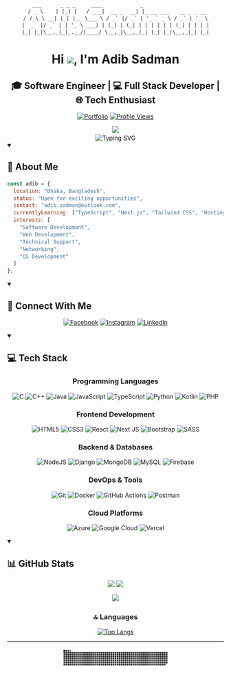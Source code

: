 <div align="center">

```ascii
  ___      _ _ _     ____            _                    
 / _ \    | (_) |   / ___|  __ _  __| |_ __ ___   __ _ _ __
/ /_\ \ __| |_| |__ \___ \ / _` |/ _` | '_ ` _ \ / _` | '_ \
|  _  |/ _` | | '_ \ ___) | (_| | (_| | | | | | | (_| | | | |
|_| |_|\__,_|_|_.__/|____/ \__,_|\__,_|_| |_| |_|\__,_|_| |_|
```

# Hi <img src="https://user-images.githubusercontent.com/18350557/176309783-0785949b-9127-417c-8b55-ab5a4333674e.gif" width="30">, I'm Adib Sadman

## 🎓 Software Engineer | 💻 Full Stack Developer | 🌐 Tech Enthusiast

[![Portfolio](https://img.shields.io/badge/Portfolio-%06AC38.svg?style=for-the-badge&logo=PagerDuty&logoColor=white)](https://adibsadman.me)
[![Profile Views](https://komarev.com/ghpvc/?username=AdibSadman192&style=for-the-badge&color=blueviolet)](https://github.com/AdibSadman192)

<a href="https://github.com/AdibSadman192" target="_blank">
<img src="https://img.shields.io/github/followers/AdibSadman192?logo=github&style=for-the-badge&color=0891b2&labelColor=1c1917" /></a>

</div>

<div align="center">
<img src="https://readme-typing-svg.herokuapp.com?font=Fira+Code&duration=3000&pause=1000&color=2E97F7&center=true&vCenter=true&width=435&lines=Full+Stack+Developer;Tech+Enthusiast;Always+Learning+New+Things" alt="Typing SVG" />
</div>

<details open>
<summary><h2>🚀 About Me</h2></summary>

```javascript
const adib = {
  location: "Dhaka, Bangladesh",
  status: "Open for exciting opportunities",
  contact: "adib.sadman@outlook.com",
  currentlyLearning: ["TypeScript", "Next.js", "Tailwind CSS", "Hostinger", "Annotation"],
  interests: [
    "Software Development",
    "Web Development",
    "Technical Support",
    "Networking",
    "OS Development"
  ]
};
```

</details>

<details open>
<summary><h2>🤝 Connect With Me</h2></summary>

<div align="center">

[![Facebook](https://img.shields.io/badge/Facebook-%231877F2.svg?style=for-the-badge&logo=Facebook&logoColor=white)](https://facebook.com/adibsadman.192)
[![Instagram](https://img.shields.io/badge/Instagram-%23E4405F.svg?style=for-the-badge&logo=Instagram&logoColor=white)](https://instagram.com/adib_sadman)
[![LinkedIn](https://img.shields.io/badge/LinkedIn-%230077B5.svg?style=for-the-badge&logo=linkedin&logoColor=white)](https://linkedin.com/in/adib-sadman)

</div>

</details>

<details open>
<summary><h2>💻 Tech Stack</h2></summary>

<div align="center">

### Programming Languages
![C](https://img.shields.io/badge/c-%2300599C.svg?style=for-the-badge&logo=c&logoColor=white)
![C++](https://img.shields.io/badge/c++-%2300599C.svg?style=for-the-badge&logo=c%2B%2B&logoColor=white)
![Java](https://img.shields.io/badge/java-%23ED8B00.svg?style=for-the-badge&logo=openjdk&logoColor=white)
![JavaScript](https://img.shields.io/badge/javascript-%23323330.svg?style=for-the-badge&logo=javascript&logoColor=%23F7DF1E)
![TypeScript](https://img.shields.io/badge/typescript-%23007ACC.svg?style=for-the-badge&logo=typescript&logoColor=white)
![Python](https://img.shields.io/badge/python-3670A0?style=for-the-badge&logo=python&logoColor=ffdd54)
![Kotlin](https://img.shields.io/badge/kotlin-%237F52FF.svg?style=for-the-badge&logo=kotlin&logoColor=white)
![PHP](https://img.shields.io/badge/php-%23777BB4.svg?style=for-the-badge&logo=php&logoColor=white)

### Frontend Development
![HTML5](https://img.shields.io/badge/html5-%23E34F26.svg?style=for-the-badge&logo=html5&logoColor=white)
![CSS3](https://img.shields.io/badge/css3-%231572B6.svg?style=for-the-badge&logo=css3&logoColor=white)
![React](https://img.shields.io/badge/react-%2320232a.svg?style=for-the-badge&logo=react&logoColor=%2361DAFB)
![Next JS](https://img.shields.io/badge/Next-black?style=for-the-badge&logo=next.js&logoColor=white)
![Bootstrap](https://img.shields.io/badge/bootstrap-%238511FA.svg?style=for-the-badge&logo=bootstrap&logoColor=white)
![SASS](https://img.shields.io/badge/SASS-hotpink.svg?style=for-the-badge&logo=SASS&logoColor=white)

### Backend & Databases
![NodeJS](https://img.shields.io/badge/node.js-6DA55F?style=for-the-badge&logo=node.js&logoColor=white)
![Django](https://img.shields.io/badge/django-%23092E20.svg?style=for-the-badge&logo=django&logoColor=white)
![MongoDB](https://img.shields.io/badge/MongoDB-%234ea94b.svg?style=for-the-badge&logo=mongodb&logoColor=white)
![MySQL](https://img.shields.io/badge/mysql-4479A1.svg?style=for-the-badge&logo=mysql&logoColor=white)
![Firebase](https://img.shields.io/badge/firebase-%23039BE5.svg?style=for-the-badge&logo=firebase)

### DevOps & Tools
![Git](https://img.shields.io/badge/git-%23F05033.svg?style=for-the-badge&logo=git&logoColor=white)
![Docker](https://img.shields.io/badge/docker-%230db7ed.svg?style=for-the-badge&logo=docker&logoColor=white)
![GitHub Actions](https://img.shields.io/badge/github%20actions-%232671E5.svg?style=for-the-badge&logo=githubactions&logoColor=white)
![Postman](https://img.shields.io/badge/Postman-FF6C37?style=for-the-badge&logo=postman&logoColor=white)

### Cloud Platforms
![Azure](https://img.shields.io/badge/azure-%230072C6.svg?style=for-the-badge&logo=microsoftazure&logoColor=white)
![Google Cloud](https://img.shields.io/badge/GoogleCloud-%234285F4.svg?style=for-the-badge&logo=google-cloud&logoColor=white)
![Vercel](https://img.shields.io/badge/vercel-%23000000.svg?style=for-the-badge&logo=vercel&logoColor=white)

</div>
</details>

<details open>
<summary><h2>📊 GitHub Stats</h2></summary>

<div align="center">

<img src="https://github-profile-summary-cards.vercel.app/api/cards/profile-details?username=AdibSadman192&theme=tokyonight" />


<img src="https://github-readme-activity-graph.vercel.app/graph?username=AdibSadman192&theme=react-dark&hide_border=true&area=true" width="80%">

<p align="center">
  <img width="28%" src="https://github-readme-stats.vercel.app/api?username=AdibSadman192&show_icons=true&theme=tokyonight&hide_border=true" />
  
</p>


### 🔝 Languages
[![Top Langs](https://github-readme-stats.vercel.app/api/top-langs/?username=AdibSadman192&layout=compact&theme=tokyonight&hide_border=true)](https://github.com/AdibSadman192)

</div>
</details>

---

<div align="center">
  <picture>
    <source media="(prefers-color-scheme: dark)" srcset="https://raw.githubusercontent.com/platane/snk/output/github-contribution-grid-snake-dark.svg">
    <source media="(prefers-color-scheme: light)" srcset="https://raw.githubusercontent.com/platane/snk/output/github-contribution-grid-snake.svg">
    <img alt="Snake animation" src="https://raw.githubusercontent.com/platane/snk/output/github-contribution-grid-snake.svg" width="50%">
  </picture>
</div>
</div>
</div>

